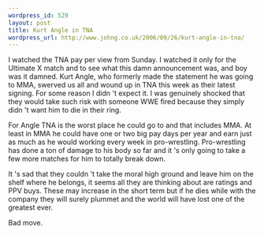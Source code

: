 ```yaml
--- 
wordpress_id: 529
layout: post
title: Kurt Angle in TNA
wordpress_url: http://www.johng.co.uk/2006/09/26/kurt-angle-in-tna/
---
```

I watched the TNA pay per view from Sunday. I watched it only for the Ultimate X match and to see what this damn announcement was, and boy was it damned. Kurt Angle, who formerly made the statement he was going to MMA, swerved us all and wound up in TNA this week as their latest signing. For some reason I didn 't expect it. I was genuinely shocked that they would take such risk with someone WWE fired because they simply didn 't want him to die in their ring.

For Angle TNA is the worst place he could go to and that includes MMA. At least in MMA he could have one or two big pay days per year and earn just as much as he would working every week in pro-wrestling. Pro-wrestling has done a ton of damage to his body so far and it 's only going to take a few more matches for him to totally break down.

It 's sad that they couldn 't take the moral high ground and leave him on the shelf where he belongs, it seems all they are thinking about are ratings and PPV buys. These may increase in the short term but if he dies while with the company they will surely plummet and the world will have lost one of the greatest ever.

Bad move.

